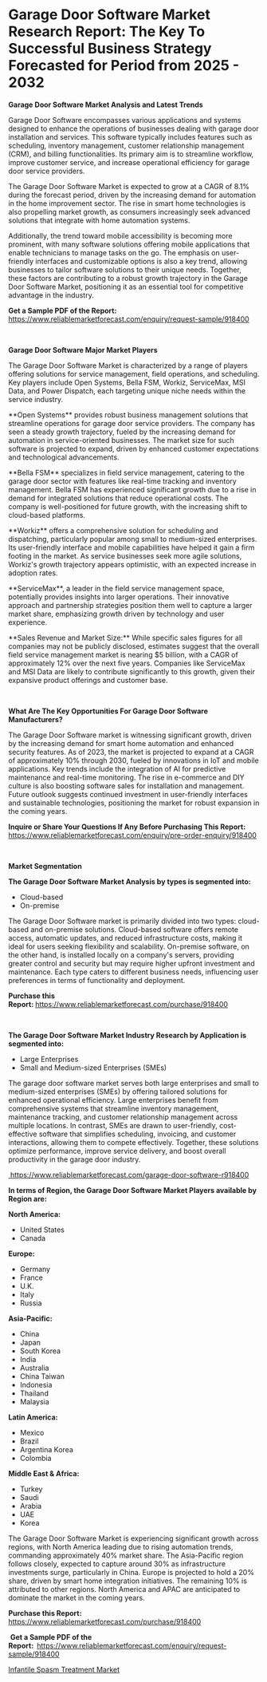 <p><h1>Garage Door Software Market Research Report: The Key To Successful Business Strategy Forecasted for Period from 2025 - 2032</h1></p><p><strong>Garage Door Software Market Analysis and Latest Trends</strong></p>
<p><p>Garage Door Software encompasses various applications and systems designed to enhance the operations of businesses dealing with garage door installation and services. This software typically includes features such as scheduling, inventory management, customer relationship management (CRM), and billing functionalities. Its primary aim is to streamline workflow, improve customer service, and increase operational efficiency for garage door service providers.</p><p>The Garage Door Software Market is expected to grow at a CAGR of 8.1% during the forecast period, driven by the increasing demand for automation in the home improvement sector. The rise in smart home technologies is also propelling market growth, as consumers increasingly seek advanced solutions that integrate with home automation systems.</p><p>Additionally, the trend toward mobile accessibility is becoming more prominent, with many software solutions offering mobile applications that enable technicians to manage tasks on the go. The emphasis on user-friendly interfaces and customizable options is also a key trend, allowing businesses to tailor software solutions to their unique needs. Together, these factors are contributing to a robust growth trajectory in the Garage Door Software Market, positioning it as an essential tool for competitive advantage in the industry.</p></p>
<p><strong>Get a Sample PDF of the Report:&nbsp;</strong> <a href="https://www.reliablemarketforecast.com/enquiry/request-sample/918400?utm_campaign=2333&utm_medium=2&utm_source=Github&utm_content=ia&utm_term=06032025&utm_id=garage-door-software">https://www.reliablemarketforecast.com/enquiry/request-sample/918400</a></p>
<p>&nbsp;</p>
<p><strong>Garage Door Software Major Market Players</strong></p>
<p><p>The Garage Door Software Market is characterized by a range of players offering solutions for service management, field operations, and scheduling. Key players include Open Systems, Bella FSM, Workiz, ServiceMax, MSI Data, and Power Dispatch, each targeting unique niche needs within the service industry.</p><p>**Open Systems** provides robust business management solutions that streamline operations for garage door service providers. The company has seen a steady growth trajectory, fueled by the increasing demand for automation in service-oriented businesses. The market size for such software is projected to expand, driven by enhanced customer expectations and technological advancements.</p><p>**Bella FSM** specializes in field service management, catering to the garage door sector with features like real-time tracking and inventory management. Bella FSM has experienced significant growth due to a rise in demand for integrated solutions that reduce operational costs. The company is well-positioned for future growth, with the increasing shift to cloud-based platforms.</p><p>**Workiz** offers a comprehensive solution for scheduling and dispatching, particularly popular among small to medium-sized enterprises. Its user-friendly interface and mobile capabilities have helped it gain a firm footing in the market. As service businesses seek more agile solutions, Workiz's growth trajectory appears optimistic, with an expected increase in adoption rates.</p><p>**ServiceMax**, a leader in the field service management space, potentially provides insights into larger operations. Their innovative approach and partnership strategies position them well to capture a larger market share, emphasizing growth driven by technology and user experience.</p><p>**Sales Revenue and Market Size:** While specific sales figures for all companies may not be publicly disclosed, estimates suggest that the overall field service management market is nearing $5 billion, with a CAGR of approximately 12% over the next five years. Companies like ServiceMax and MSI Data are likely to contribute significantly to this growth, given their expansive product offerings and customer base.</p></p>
<p>&nbsp;</p>
<p><strong>What Are The Key Opportunities For Garage Door Software Manufacturers?</strong></p>
<p><p>The Garage Door Software market is witnessing significant growth, driven by the increasing demand for smart home automation and enhanced security features. As of 2023, the market is projected to expand at a CAGR of approximately 10% through 2030, fueled by innovations in IoT and mobile applications. Key trends include the integration of AI for predictive maintenance and real-time monitoring. The rise in e-commerce and DIY culture is also boosting software sales for installation and management. Future outlook suggests continued investment in user-friendly interfaces and sustainable technologies, positioning the market for robust expansion in the coming years.</p></p>
<p><strong>Inquire or Share Your Questions If Any Before Purchasing This Report:</strong> <a href="https://www.reliablemarketforecast.com/enquiry/pre-order-enquiry/918400?utm_campaign=2333&utm_medium=2&utm_source=Github&utm_content=ia&utm_term=06032025&utm_id=garage-door-software">https://www.reliablemarketforecast.com/enquiry/pre-order-enquiry/918400</a></p>
<p>&nbsp;</p>
<p><strong>Market Segmentation</strong></p>
<p><strong>The Garage Door Software Market Analysis by types is segmented into:</strong></p>
<p><ul><li>Cloud-based</li><li>On-premise</li></ul></p>
<p><p>The Garage Door Software market is primarily divided into two types: cloud-based and on-premise solutions. Cloud-based software offers remote access, automatic updates, and reduced infrastructure costs, making it ideal for users seeking flexibility and scalability. On-premise software, on the other hand, is installed locally on a company's servers, providing greater control and security but may require higher upfront investment and maintenance. Each type caters to different business needs, influencing user preferences in terms of functionality and deployment.</p></p>
<p><strong>Purchase this Report:&nbsp;</strong><a href="https://www.reliablemarketforecast.com/purchase/918400?utm_campaign=2333&utm_medium=2&utm_source=Github&utm_content=ia&utm_term=06032025&utm_id=garage-door-software">https://www.reliablemarketforecast.com/purchase/918400</a></p>
<p>&nbsp;</p>
<p><strong>The Garage Door Software Market Industry Research by Application is segmented into:</strong></p>
<p><ul><li>Large Enterprises</li><li>Small and Medium-sized Enterprises (SMEs)</li></ul></p>
<p><p>The garage door software market serves both large enterprises and small to medium-sized enterprises (SMEs) by offering tailored solutions for enhanced operational efficiency. Large enterprises benefit from comprehensive systems that streamline inventory management, maintenance tracking, and customer relationship management across multiple locations. In contrast, SMEs are drawn to user-friendly, cost-effective software that simplifies scheduling, invoicing, and customer interactions, allowing them to compete effectively. Together, these solutions optimize performance, improve service delivery, and boost overall productivity in the garage door industry.</p></p>
<p><a href="https://www.reliablemarketforecast.com/garage-door-software-r918400?utm_campaign=2333&utm_medium=2&utm_source=Github&utm_content=ia&utm_term=06032025&utm_id=garage-door-software">&nbsp;https://www.reliablemarketforecast.com/garage-door-software-r918400</a></p>
<p><strong>In terms of Region, the Garage Door Software Market Players available by Region are:</strong></p>
<p>
    <p> <strong> North America: </strong>
        <ul>
            <li>United States</li>
            <li>Canada</li>
        </ul>
        </p> 
    <p> <strong> Europe: </strong>
        <ul>
            <li>Germany</li>
            <li>France</li>
            <li>U.K.</li>
            <li>Italy</li>
            <li>Russia</li>
        </ul>
        </p> 
    <p> <strong> Asia-Pacific: </strong>
        <ul>
            <li>China</li>
            <li>Japan</li>
            <li>South Korea</li>
            <li>India</li>
            <li>Australia</li>
            <li>China Taiwan</li>
            <li>Indonesia</li>
            <li>Thailand</li>
            <li>Malaysia</li>
        </ul>
        </p> 
    <p> <strong> Latin America: </strong>
        <ul>
            <li>Mexico</li>
            <li>Brazil</li>
            <li>Argentina Korea</li>
            <li>Colombia</li>
        </ul>
        </p> 
    <p> <strong> Middle East & Africa: </strong>
        <ul>
            <li>Turkey</li>
            <li>Saudi</li>
            <li>Arabia</li>
            <li>UAE</li>
            <li>Korea</li>
        </ul>
    </p>
    </p>
<p><p>The Garage Door Software Market is experiencing significant growth across regions, with North America leading due to rising automation trends, commanding approximately 40% market share. The Asia-Pacific region follows closely, expected to capture around 30% as infrastructure investments surge, particularly in China. Europe is projected to hold a 20% share, driven by smart home integration initiatives. The remaining 10% is attributed to other regions. North America and APAC are anticipated to dominate the market in the coming years.</p></p>
<p><strong>Purchase this Report: </strong><a href="https://www.reliablemarketforecast.com/purchase/918400?utm_campaign=2333&utm_medium=2&utm_source=Github&utm_content=ia&utm_term=06032025&utm_id=garage-door-software">https://www.reliablemarketforecast.com/purchase/918400</a></p>
<p>&nbsp;<strong>Get a Sample PDF of the Report:&nbsp;&nbsp;</strong><a href="https://www.reliablemarketforecast.com/enquiry/request-sample/918400?utm_campaign=2333&utm_medium=2&utm_source=Github&utm_content=ia&utm_term=06032025&utm_id=garage-door-software">https://www.reliablemarketforecast.com/enquiry/request-sample/918400</a></p>
<p><strong></strong></p>
<p><p><a href="https://github.com/edacruz6/Market-Research-Report-List-1/blob/main/infantile-spasm-treatment-market.md?utm_campaign=2333&utm_medium=2&utm_source=Github&utm_content=ia&utm_term=06032025&utm_id=garage-door-software">Infantile Spasm Treatment Market</a></p></p>